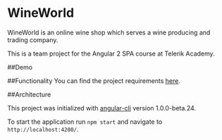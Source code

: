 # WineWorld

WineWorld is an online wine shop which serves a wine producing and trading company.

This is a team project for the Angular 2 SPA course at Telerik Academy.

##Demo

##Functionality
You can find the project requirements [here](https://github.com/TelerikAcademy/Angular-2/tree/master/Course%20Project).

##Architecture

This project was initialized with [angular-cli](https://github.com/angular/angular-cli) version 1.0.0-beta.24.

To start the application run `npm start` and navigate to `http://localhost:4200/`.
